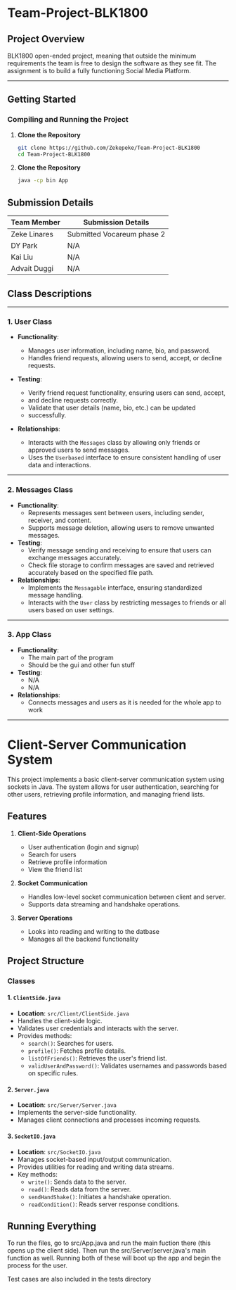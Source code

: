 # Team-Project-BLK1800

## Project Overview
BLK1800 open-ended project, meaning that outside the minimum 
requirements the team is free to design the software as they
see fit. The assignment is to build a fully 
functioning Social Media Platform.

---

## Getting Started

### Compiling and Running the Project
1. **Clone the Repository**
   ```bash
   git clone https://github.com/Zekepeke/Team-Project-BLK1800
   cd Team-Project-BLK1800
2. **Clone the Repository**
   ```bash
   java -cp bin App

## Submission Details

| Team Member | Submission Details              |
|-------------|---------------------------------|
| Zeke Linares  | Submitted Vocareum phase 2   |
| DY Park   | N/A         |
| Kai Liu   | N/A                             |
| Advait Duggi   | N/A                             |

## Class Descriptions
---

### 1. User Class
* **Functionality**:
    * Manages user information, including name, bio, and password.
    * Handles friend requests, allowing users to send, accept, or decline requests.
   
* **Testing**:
    * Verify friend request functionality, ensuring users can send, accept, 
    * and decline requests correctly.
    * Validate that user details (name, bio, etc.) can be updated 
    * successfully.
* **Relationships**:
    * Interacts with the `Messages` class by allowing only friends or 
      approved users to send messages.
    * Uses the `Userbased` interface to ensure consistent handling of 
  user data and interactions.

---

### 2. Messages Class
* **Functionality**:
    * Represents messages sent between users, including sender, receiver, and content.
    * Supports message deletion, allowing users to remove unwanted messages.
* **Testing**:
    * Verify message sending and receiving to ensure that users can exchange messages accurately.
    * Check file storage to confirm messages are saved and retrieved 
  accurately based on the specified file path.
* **Relationships**:
    * Implements the `Messagable` interface, ensuring standardized 
  message handling.
    * Interacts with the `User` class by restricting messages to 
  friends or all users based on user settings.
---

### 3. App Class
* **Functionality**:
    * The main part of the program
    * Should be the gui and other fun stuff
* **Testing**:
    * N/A
    * N/A
* **Relationships**:
  * Connects messages and users as it is needed for the whole app to work
---

# Client-Server Communication System

This project implements a basic client-server communication system using sockets in Java. The system allows for user authentication, searching for other users, retrieving profile information, and managing friend lists.

## Features

1. **Client-Side Operations**
   - User authentication (login and signup)
   - Search for users
   - Retrieve profile information
   - View the friend list

2. **Socket Communication**
   - Handles low-level socket communication between client and server.
   - Supports data streaming and handshake operations.
3. **Server Operations**
   - Looks into reading and writing to the datbase
   - Manages all the backend functionality
## Project Structure

### Classes

#### 1. `ClientSide.java`
- **Location**: `src/Client/ClientSide.java`
- Handles the client-side logic.
- Validates user credentials and interacts with the server.
- Provides methods:
  - `search()`: Searches for users.
  - `profile()`: Fetches profile details.
  - `listOfFriends()`: Retrieves the user's friend list.
  - `validUserAndPassword()`: Validates usernames and passwords based on specific rules.

#### 2. `Server.java`
- **Location**: `src/Server/Server.java`
- Implements the server-side functionality.
- Manages client connections and processes incoming requests.

#### 3. `SocketIO.java`
- **Location**: `src/SocketIO.java`
- Manages socket-based input/output communication.
- Provides utilities for reading and writing data streams.
- Key methods:
  - `write()`: Sends data to the server.
  - `read()`: Reads data from the server.
  - `sendHandShake()`: Initiates a handshake operation.
  - `readCondition()`: Reads server response conditions.

## Running Everything

To run the files, go to src/App.java and run the main fuction there (this opens up the client side). Then run the src/Server/server.java's main function as well. Running both of these will boot up the app and begin the process for the user.

Test cases are also included in the tests directory
